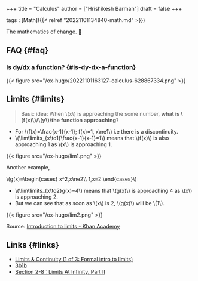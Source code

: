 +++
title = "Calculus"
author = ["Hrishikesh Barman"]
draft = false
+++

tags
: [Math]({{< relref "20221101134840-math.md" >}})

The mathematics of change. 🌠


## FAQ {#faq}


### Is dy/dx a function? {#is-dy-dx-a-function}

{{< figure src="/ox-hugo/20221101163127-calculus-628867334.png" >}}


## Limits {#limits}

> Basic idea: When \\(x\\) is approaching the some number, **what is \\(f(x)\\)/\\(y\\)/the function approaching**?

-   For \\(f(x)=\frac{x-1}{x-1}; f(x)=1, x\ne1\\) i.e there is a discontinuity.
-   \\(\lim\limits\_{x\to1}\frac{x-1}{x-1}=1\\) means that \\(f(x)\\) is also approaching 1 as \\(x\\) is approaching 1.

{{< figure src="/ox-hugo/lim1.png" >}}

Another example,

\\(g(x)=\begin{cases}  x^2,x\ne2\\\  1,x=2 \end{cases}\\)

-   \\(\lim\limits\_{x\to2}g(x)=4\\) means that \\(g(x)\\) is approaching 4 as \\(x\\) is approaching 2.
-   But we can see that as soon as \\(x\\) is 2, \\(g(x)\\) will be \\(1\\).

{{< figure src="/ox-hugo/lim2.png" >}}

Source: [Introduction to limits - Khan Academy](https://www.youtube.com/watch?v=riXcZT2ICjA)


## Links {#links}

-   [Limits &amp; Continuity (1 of 3: Formal intro to limits)](https://www.youtube.com/watch?v=htTTj-MsECo&t=221s)
-   [3b1b](https://www.youtube.com/watch?v=WUvTyaaNkzM&list=PLZHQObOWTQDMsr9K-rj53DwVRMYO3t5Yr)
-   [Section 2-8 : Limits At Infinity, Part II](https://tutorial.math.lamar.edu/Classes/CalcI/LimitsAtInfinityII.aspx)
